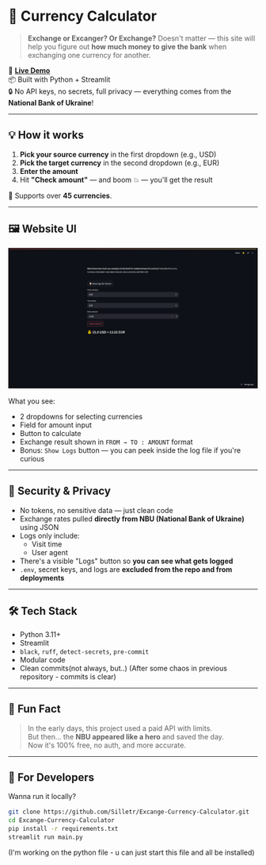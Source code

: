 # 💸 Currency Calculator

> **Exchange or Excanger? Or Exchange?** Doesn't matter — this site will help you figure out **how much money to give the bank** when exchanging one currency for another.

🧮 **[Live Demo](https://excange-currency.streamlit.app/)**  
📦 Built with Python + Streamlit  
🔒 No API keys, no secrets, full privacy — everything comes from the **National Bank of Ukraine**!

---

## 💡 How it works

1. **Pick your source currency** in the first dropdown (e.g., USD)
2. **Pick the target currency** in the second dropdown (e.g., EUR)
3. **Enter the amount**
4. Hit **"Check amount"** — and boom 💥 — you'll get the result

🎯 Supports over **45 currencies**.

---

## 🖼 Website UI

![UI Screenshot](images/site_ui.png)

What you see:

- 2 dropdowns for selecting currencies  
- Field for amount input  
- Button to calculate  
- Exchange result shown in `FROM → TO : AMOUNT` format  
- Bonus: `Show Logs` button — you can peek inside the log file if you're curious

---

## 🔐 Security & Privacy

- No tokens, no sensitive data — just clean code
- Exchange rates pulled **directly from NBU (National Bank of Ukraine)** using JSON
- Logs only include:
  - Visit time
  - User agent  
- There's a visible "Logs" button so **you can see what gets logged**
- `.env`, secret keys, and logs are **excluded from the repo and from deployments**

---

## 🛠 Tech Stack

- Python 3.11+
- Streamlit
- `black`, `ruff`, `detect-secrets`, `pre-commit`
- Modular code
- Clean commits(not always, but..) (After some chaos in previous repository - commits is clear)

---

## 🧠 Fun Fact

> In the early days, this project used a paid API with limits.  
> But then… the **NBU appeared like a hero** and saved the day.  
> Now it's 100% free, no auth, and more accurate.

---

## 👷 For Developers

Wanna run it locally?

```bash
git clone https://github.com/Silletr/Excange-Currency-Calculator.git
cd Excange-Currency-Calculator
pip install -r requirements.txt
streamlit run main.py
```
(I'm working on the python file - u can just start this file and all be installed)